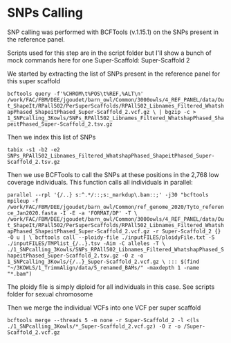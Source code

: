 # SNPs Calling

SNP calling was performed with BCFTools (v.1.15.1) on the SNPs present in the reference panel.

Scripts used for this step are in the script folder but I'll show a bunch of mock commands here for one Super-Scaffold: Super-Scaffold 2

We started by extracting the list of SNPs present in the reference panel for this super scaffold

`bcftools query -f'%CHROM\t%POS\t%REF,%ALT\n' /work/FAC/FBM/DEE/jgoudet/barn_owl/Common/3000owls/4_REF_PANEL/data/Out_ShapeIt/RPall502/PerSuperScaffolds/RPAll502_Libnames_Filtered_WhatshapPhased_ShapeitPhased_Super-Scaffold_2.vcf.gz \
| bgzip -c > 1_SNPcalling_3Kowls/SNPs_RPAll502_Libnames_Filtered_WhatshapPhased_ShapeitPhased_Super-Scaffold_2.tsv.gz`

Then we index this list of SNPs

`tabix -s1 -b2 -e2 SNPs_RPAll502_Libnames_Filtered_WhatshapPhased_ShapeitPhased_Super-Scaffold_2.tsv.gz`

Then we use BCFTools to call the SNPs at these positions in the 2,768 low coverage individuals. This function calls all individuals in parallel:

`parallel --rpl '{/..} s:^.*/::;s:_markdup\.bam::;' -j30 "bcftools mpileup -f /work/FAC/FBM/DEE/jgoudet/barn_owl/Common/ref_genome_2020/Tyto_reference_Jan2020.fasta -I -E -a 'FORMAT/DP' -T \
        /work/FAC/FBM/DEE/jgoudet/barn_owl/Common/3000owls/4_REF_PANEL/data/Out_ShapeIt/RPall502/PerSuperScaffolds/RPAll502_Libnames_Filtered_WhatshapPhased_ShapeitPhased_Super-Scaffold_2.vcf.gz -r Super-Scaffold_2 {} -O u | \
	bcftools call --ploidy-file ./inputFILES/ploidyFile.txt -S ./inputFILES/TMPlist_{/..}.tsv -Aim -C alleles -T \
	./1_SNPcalling_3Kowls/SNPs_RPAll502_Libnames_Filtered_WhatshapPhased_ShapeitPhased_Super-Scaffold_2.tsv.gz -O z -o 1_SNPcalling_3Kowls/{/..}_Super-Scaffold_2.vcf.gz \
	::: $(find "~/3KOWLS/1_TrimmAlign/data/5_renamed_BAMs/" -maxdepth 1 -name "*.bam")`

The ploidy file is simply diploid for all individuals in this case. See scripts folder for sexual chromosome

Then we merge the individual VCFs into one VCF per super scaffold

`bcftools merge --threads 5 -m none -r Super-Scaffold_2 -l <(ls ./1_SNPcalling_3Kowls/*_Super-Scaffold_2.vcf.gz) -O z -o /Super-Scaffold_2.vcf.gz`
